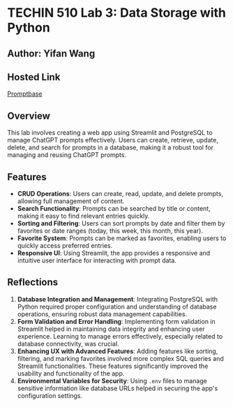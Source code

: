 # TECHIN 510 Lab 3: Data Storage with Python

## Author: Yifan Wang

## Hosted Link

[Promptbase](https://techin510-lab3-yifanwang.streamlit.app/)

## Overview

This lab involves creating a web app using Streamlit and PostgreSQL to manage ChatGPT prompts effectively. Users can create, retrieve, update, delete, and search for prompts in a database, making it a robust tool for managing and reusing ChatGPT prompts.

## Features

- **CRUD Operations**: Users can create, read, update, and delete prompts, allowing full management of content.
- **Search Functionality**: Prompts can be searched by title or content, making it easy to find relevant entries quickly.
- **Sorting and Filtering**: Users can sort prompts by date and filter them by favorites or date ranges (today, this week, this month, this year).
- **Favorite System**: Prompts can be marked as favorites, enabling users to quickly access preferred entries.
- **Responsive UI**: Using Streamlit, the app provides a responsive and intuitive user interface for interacting with prompt data.

## Reflections

1. **Database Integration and Management**: Integrating PostgreSQL with Python required proper configuration and understanding of database operations, ensuring robust data management capabilities.
2. **Form Validation and Error Handling**: Implementing form validation in Streamlit helped in maintaining data integrity and enhancing user experience. Learning to manage errors effectively, especially related to database connectivity, was crucial.
3. **Enhancing UX with Advanced Features**: Adding features like sorting, filtering, and marking favorites involved more complex SQL queries and Streamlit functionalities. These features significantly improved the usability and functionality of the app.
4. **Environmental Variables for Security**: Using `.env` files to manage sensitive information like database URLs helped in securing the app's configuration settings.
